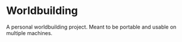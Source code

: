 # Worldbuilding
A personal worldbuilding project. Meant to be portable and usable on multiple machines.
